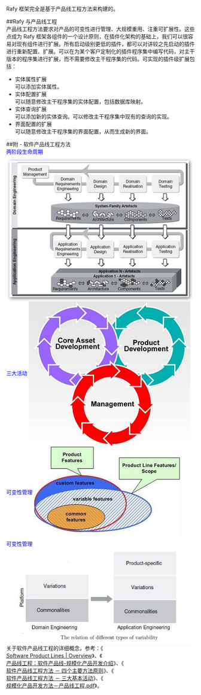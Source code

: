 ﻿Rafy 框架完全是基于产品线工程方法来构建的。  

##Rafy 与产品线工程  
产品线工程方法要求对产品的可变性进行管理、大规模重用、注重可扩展性。这些点成为 Rafy 框架各组件的一个设计原则，在插件化架构的基础上，我们可以很容易对现有组件进行扩展。所有启动级别更低的插件，都可以对讲较之先启动的插件进行重新配置、扩展。可以在为某个客户定制化的插件程序集中编写代码，对主干版本的程序集进行扩展，而不需要修改主干程序集的代码。可实现的插件级扩展包括：  
 - 实体属性扩展  
可以添加实体属性。  
 - 实体配置扩展  
可以随意修改主干程序集的实体配置，包括数据库映射。  
 - 实体查询扩展  
可以添加新的实体查询。可以修改主干程序集中现有的查询的实现。  
 - 界面配置的扩展  
可以随意修改主干程序集的界面配置，从而生成新的界面。  

##附 - 软件产品线工程方法  
<font color = 'blue' > 两阶段生命周期 </font> 
<img src = \..\images\SPL_2LifeCycle.png  align = center />   
<font color = 'blue' > 三大活动 </font> 
<img src = \..\images\SPL_3Activities.png  align = center />   
<font color = 'blue' > 可变性管理 </font> 
<img src = \..\images\SPL_Variables1.png  align = center />   
<font color = 'blue' > 可变性管理 </font> 
<img src = \..\images\SPL_Variables2.png  align = center />   
关于软件产品线工程的详细概念，参考：《  
[Software Product Lines | Overview](http://www.sei.cmu.edu/productlines/)》、《  
[产品线工程：软件产品线-规模化产品开发介绍](http://www.cnblogs.com/zhoujg/archive/2011/01/13/1934524.html)》、《  
[软件产品线工程方法 － 四个主要方法原则](http://www.cnblogs.com/zhoujg/archive/2009/09/27/1575302.html)》、《  
[软件产品线工程方法 － 三大基本活动](http://www.cnblogs.com/zhoujg/archive/2009/10/18/1585394.html)》、《  
[规模化产品开发方法－产品线工程.pdf](http://www.cnblogs.com/zhoujg/archive/2010/02/24/1672327.html)》。  
